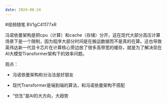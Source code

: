 ```yaml
---
date: 2024-06-24
---
```

#视频随笔 BV1gC41177xR

冯诺依曼架构是把cpu（计算）和cache（存储）分开，这在现代大部分高压计算场景下是一个限制，因为程序大部分时间是在搬运数据而不是真的在算。这也导致英伟达新一代显卡芯片在计算核心旁边放了很多高带宽的缓存，就是为了解决现在AI大模型Transformer架构下的效率问题。

观点：

- 冯诺依曼架构和分治法是好朋友
    
- 现代Transformer是端到端的算法，和冯诺依曼架构不搭配
    
- “仿生”是AI的大方向，大趋势